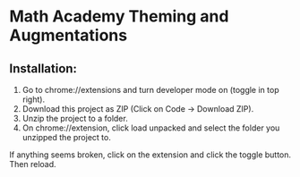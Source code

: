 # Math Academy Theming and Augmentations

## Installation:
1. Go to chrome://extensions and turn developer mode on (toggle in top right).
2. Download this project as ZIP (Click on Code -> Download ZIP).
3. Unzip the project to a folder.
4. On chrome://extension, click load unpacked and select the folder you unzipped the project to.

If anything seems broken, click on the extension and click the toggle button. Then reload.
